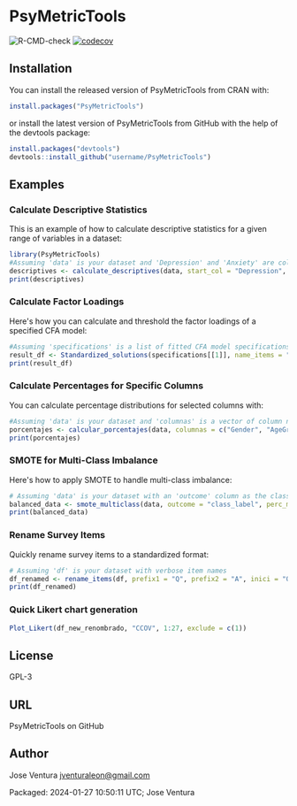 # PsyMetricTools

![R-CMD-check](https://github.com/username/PsyMetricTools/workflows/R-CMD-check/badge.svg)
[![codecov](https://codecov.io/gh/username/PsyMetricTools/branch/master/graph/badge.svg)](https://codecov.io/gh/username/PsyMetricTools)

## Installation

You can install the released version of PsyMetricTools from CRAN with:

```r
install.packages("PsyMetricTools")
```

or install the latest version of PsyMetricTools from GitHub with the help of the devtools package:
```r
install.packages("devtools")
devtools::install_github("username/PsyMetricTools")
```

## Examples
### Calculate Descriptive Statistics
This is an example of how to calculate descriptive statistics for a given range of variables in a dataset:
```r
library(PsyMetricTools)
#Assuming 'data' is your dataset and 'Depression' and 'Anxiety' are column names
descriptives <- calculate_descriptives(data, start_col = "Depression", end_col = "Anxiety")
print(descriptives)
```
### Calculate Factor Loadings
Here's how you can calculate and threshold the factor loadings of a specified CFA model:
```r
#Assuming 'specifications' is a list of fitted CFA model specifications
result_df <- Standardized_solutions(specifications[[1]], name_items = "CCOV", apply_threshold = TRUE)
print(result_df)
```

### Calculate Percentages for Specific Columns
You can calculate percentage distributions for selected columns with:
```r
#Assuming 'data' is your dataset and 'columnas' is a vector of column names
porcentajes <- calcular_porcentajes(data, columnas = c("Gender", "AgeGroup"))
print(porcentajes)
```

### SMOTE for Multi-Class Imbalance
Here's how to apply SMOTE to handle multi-class imbalance:
```r
# Assuming 'data' is your dataset with an 'outcome' column as the class label
balanced_data <- smote_multiclass(data, outcome = "class_label", perc_maj = 100, k = 5)
print(balanced_data)
```

### Rename Survey Items
Quickly rename survey items to a standardized format:
```r
# Assuming 'df' is your dataset with verbose item names
df_renamed <- rename_items(df, prefix1 = "Q", prefix2 = "A", inici = "Question1", final = "Question10", n_items1 = 5, n_items2 = 5)
print(df_renamed)
```
### Quick Likert chart generation
```r
Plot_Likert(df_new_renombrado, "CCOV", 1:27, exclude = c(1))
```

## License
GPL-3

## URL
PsyMetricTools on GitHub

## Author
Jose Ventura jventuraleon@gmail.com

Packaged: 2024-01-27 10:50:11 UTC; Jose Ventura
